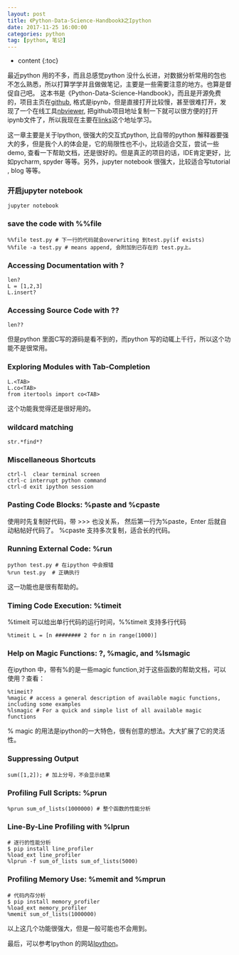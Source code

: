 ```yaml
---
layout: post
title: 《Python-Data-Science-Handbook》之Ipython
date: 2017-11-25 16:00:00
categories: python
tag: [python, 笔记]
---
```



* content
{:toc}


最近python 用的不多，而且总感觉python 没什么长进，对数据分析常用的包也不怎么熟悉，所以打算学学并且做做笔记，主要是一些需要注意的地方。也算是督促自己吧。
这本书是《Python-Data-Science-Handbook》，而且是开源免费的，项目主页在[github](https://github.com/jakevdp/PythonDataScienceHandbook), 格式是ipynb，但是直接打开比较慢，甚至很难打开，发现了一个在线工具[nbviewer](http://nbviewer.jupyter.org/), 把github项目地址复制一下就可以很方便的打开ipynb文件了，所以我现在主要在[links](http://nbviewer.jupyter.org/github/jakevdp/PythonDataScienceHandbook/blob/master/notebooks/Index.ipynb)这个地址学习。

这一章主要是关于Ipython, 很强大的交互式python, 比自带的python 解释器要强大的多，但是我个人的体会是，它的局限性也不小，比较适合交互，尝试一些demo, 查看一下帮助文档，还是很好的。但是真正的项目的话，IDE肯定更好，比如pycharm, spyder 等等。另外，jupyter notebook 很强大，比较适合写tutorial , blog 等等。


### 开启jupyter notebook

    jupyter notebook

### save the code with %%file

    %%file test.py # 下一行的代码就会overwriting 到test.py(if exists)
    %%file -a test.py # means append, 会附加到已存在的 test.py上。

### Accessing Documentation with ?

    len?
    L = [1,2,3]
    L.insert?

### Accessing Source Code with ??

    len??

但是python 里面C写的源码是看不到的，而python 写的动辄上千行，所以这个功能不是很常用。

### Exploring Modules with Tab-Completion

    L.<TAB>
    L.co<TAB>
    from itertools import co<TAB>

这个功能我觉得还是很好用的。
   
### wildcard matching

    str.*find*?

### Miscellaneous Shortcuts

    ctrl-l  clear terminal screen
    ctrl-c interrupt python command
    ctrl-d exit ipython session

### Pasting Code Blocks: %paste and %cpaste

使用时先复制好代码，带 >>> 也没关系， 然后第一行为%paste，Enter 后就自动粘帖好代码了。
%cpaste 支持多次复制，适合长的代码。

### Running External Code: %run

    python test.py # 在ipython 中会报错
    %run test.py  # 正确执行

这一功能也是很有帮助的。

### Timing Code Execution: %timeit

%timeit 可以给出单行代码的运行时间，%%timeit 支持多行代码

    %timeit L = [n ######## 2 for n in range(1000)]

### Help on Magic Functions: ?, %magic, and %lsmagic

在ipython 中，带有%的是一些magic function,对于这些函数的帮助文档，可以使用？查看：

    %timeit?
    %magic # access a general description of available magic functions, including some examples
    %lsmagic # For a quick and simple list of all available magic functions

% magic 的用法是ipython的一大特色，很有创意的想法。大大扩展了它的灵活性。

### Suppressing Output

    sum([1,2]); # 加上分号，不会显示结果

### Profiling Full Scripts: %prun

    %prun sum_of_lists(1000000) # 整个函数的性能分析

### Line-By-Line Profiling with %lprun
    
    # 逐行的性能分析
    $ pip install line_profiler
    %load_ext line_profiler
    %lprun -f sum_of_lists sum_of_lists(5000)

### Profiling Memory Use: %memit and %mprun
    
    # 代码内存分析
    $ pip install memory_profiler
    %load_ext memory_profiler
    %memit sum_of_lists(1000000)

以上这几个功能很强大，但是一般可能也不会用到。

最后，可以参考Ipython 的网站[Ipython](http://ipython.org/)。



